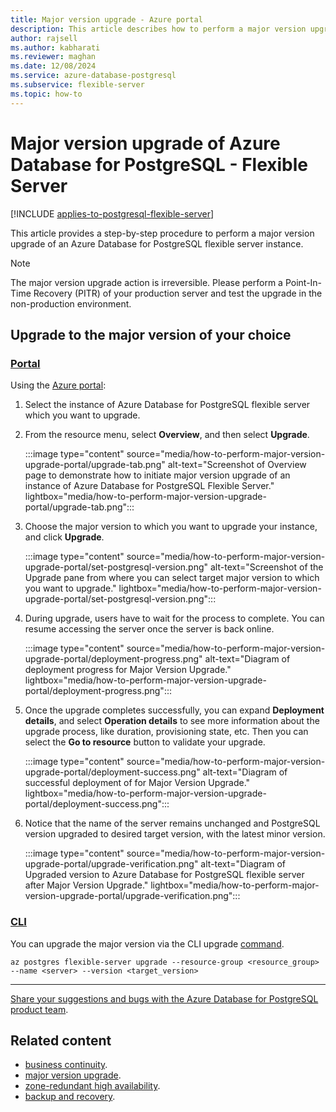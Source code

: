 ```yaml
---
title: Major version upgrade - Azure portal
description: This article describes how to perform a major version upgrade in Azure Database for PostgreSQL - Flexible Server through the Azure portal.
author: rajsell
ms.author: kabharati
ms.reviewer: maghan
ms.date: 12/08/2024
ms.service: azure-database-postgresql
ms.subservice: flexible-server
ms.topic: how-to
---
```


# Major version upgrade of Azure Database for PostgreSQL - Flexible Server

[!INCLUDE [applies-to-postgresql-flexible-server](~/reusable-content/ce-skilling/azure/includes/postgresql/includes/applies-to-postgresql-flexible-server.md)]

This article provides a step-by-step procedure to perform a major version upgrade of an Azure Database for PostgreSQL flexible server instance.

> [!NOTE]  
> The major version upgrade action is irreversible. Please perform a Point-In-Time Recovery (PITR) of your production server and test the upgrade in the non-production environment.

## Upgrade to the major version of your choice

### [Portal](#tab/portal)

Using the [Azure portal](https://portal.azure.com/):

1. Select the instance of Azure Database for PostgreSQL flexible server which you want to upgrade.

2. From the resource menu, select **Overview**, and then select **Upgrade**.
   
   :::image type="content" source="media/how-to-perform-major-version-upgrade-portal/upgrade-tab.png" alt-text="Screenshot of Overview page to demonstrate how to initiate major version upgrade of an instance of Azure Database for PostgreSQL Flexible Server." lightbox="media/how-to-perform-major-version-upgrade-portal/upgrade-tab.png":::


3. Choose the major version to which you want to upgrade your instance, and click **Upgrade**.

   :::image type="content" source="media/how-to-perform-major-version-upgrade-portal/set-postgresql-version.png" alt-text="Screenshot of the Upgrade pane from where you can select target major version to which you want to upgrade." lightbox="media/how-to-perform-major-version-upgrade-portal/set-postgresql-version.png"::: 


4. During upgrade, users have to wait for the process to complete. You can resume accessing the server once the server is back online.

   :::image type="content" source="media/how-to-perform-major-version-upgrade-portal/deployment-progress.png" alt-text="Diagram of deployment progress for Major Version Upgrade." lightbox="media/how-to-perform-major-version-upgrade-portal/deployment-progress.png":::


5. Once the upgrade completes successfully, you can expand **Deployment details**, and select **Operation details** to see more information about the upgrade process, like duration, provisioning state, etc. Then you can select the **Go to resource** button to validate your upgrade.


   :::image type="content" source="media/how-to-perform-major-version-upgrade-portal/deployment-success.png" alt-text="Diagram of successful deployment of for Major Version Upgrade." lightbox="media/how-to-perform-major-version-upgrade-portal/deployment-success.png":::
 

6. Notice that the name of the server remains unchanged and PostgreSQL version upgraded to desired target version, with the latest minor version.


   :::image type="content" source="media/how-to-perform-major-version-upgrade-portal/upgrade-verification.png" alt-text="Diagram of Upgraded version to Azure Database for PostgreSQL flexible server after Major Version Upgrade." lightbox="media/how-to-perform-major-version-upgrade-portal/upgrade-verification.png":::

### [CLI](#tab/cli)

You can upgrade the major version via the CLI upgrade [command](/cli/azure/postgres/flexible-server?view=azure-cli-latest#az-postgres-flexible-server-upgrade).

```azurecli
az postgres flexible-server upgrade --resource-group <resource_group> --name <server> --version <target_version>
```

---

[Share your suggestions and bugs with the Azure Database for PostgreSQL product team](https://aka.ms/pgfeedback).

## Related content

- [business continuity](./concepts-business-continuity.md).
- [major version upgrade](./concepts-major-version-upgrade.md).
- [zone-redundant high availability](./concepts-high-availability.md).
- [backup and recovery](./concepts-backup-restore.md).
